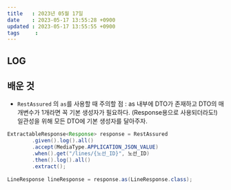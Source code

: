 ```yaml
---
title   : 2023년 05월 17일
date    : 2023-05-17 13:55:28 +0900
updated : 2023-05-17 13:55:55 +0900
tags     : 
---
```

## LOG

## 배운 것
- `RestAssured` 의 `as`를 사용할 때 주의할 점 : as 내부에 DTO가 존재하고 DTO의 매개변수가 1개라면 꼭 기본 생성자가 필요하다. (Response용으로 사용되더라도!) 일관성을 위해 모든 DTO에 기본 생성자를 달아주자.
```java
ExtractableResponse<Response> response = RestAssured  
        .given().log().all()  
        .accept(MediaType.APPLICATION_JSON_VALUE)  
        .when().get("/lines/{노선_ID}", 노선_ID)  
        .then().log().all()  
        .extract();  
        
LineResponse lineResponse = response.as(LineResponse.class);
```
